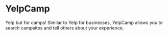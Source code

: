 # YelpCamp

Yelp but for camps!
Similar to Yelp for businesses, YelpCamp allows you to search campsites and tell others about your experience.
